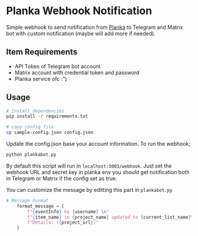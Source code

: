 # Planka Webhook Notification

Simple webhook to send notification from [Planka](https://github.com/plankanban/planka) to Telegram and Matrix bot with custom notification (maybe will add more if needed). 

## Item Requirements
- API Token of Telegram bot account
- Matrix account with credential token and password
- Planka service ofc :")

## Usage
```bash
# Install dependencies 
pip install -r requirements.txt

# copy config file
cp sample-config.json config.json

```

Update the config.json base your account information. To run the webhook; 

```bash
python plankabot.py
```

By default this script will run in `localhost:3003/webhook`. Just set the webhook URL and secret key in planka env you should get notification both in Telegram or Matrix if the config set as true.

You can customize the message by editting this part in `plankabot.py`

```python
# Message Format
    format_message = (
        f"{eventInfo} by {username} \n"
        f"{item_name} in {project_name} updated to {current_list_name}\n\n"
        f"Details: ({project_url})"
    )
```

